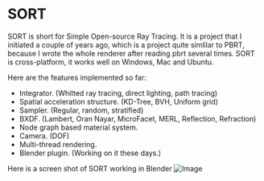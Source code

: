 # SORT

SORT is short for Simple Open-source Ray Tracing. It is a project that I initiated a couple of years ago, which is a project quite simlilar to PBRT, because I wrote the whole renderer after reading pbrt several times.
SORT is cross-platform, it works well on Windows, Mac and Ubuntu.

Here are the features implemented so far:
  - Integrator. (Whitted ray tracing, direct lighting, path tracing)
  - Spatial acceleration structure. (KD-Tree, BVH, Uniform grid)
  - Sampler. (Regular, random, stratified)
  - BXDF. (Lambert, Oran Nayar, MicroFacet, MERL, Reflection, Refraction)
  - Node graph based material system.
  - Camera. (DOF)
  - Multi-thread rendering.
  - Blender plugin. (Working on it these days.)

Here is a screen shot of SORT working in Blender
![Image](https://agraphicsguy.files.wordpress.com/2015/09/ss.png)
